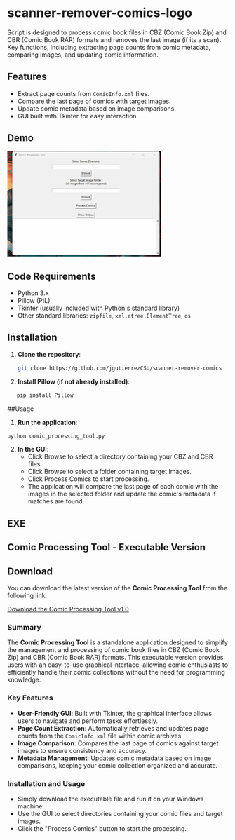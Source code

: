 # scanner-remover-comics-logo
Script is designed to process comic book files in CBZ (Comic Book Zip) and CBR (Comic Book RAR) formats and removes the last image (if its a scan). Key functions, including extracting page counts from comic metadata, comparing images, and updating comic information.


## Features

- Extract page counts from `ComicInfo.xml` files.
- Compare the last page of comics with target images.
- Update comic metadata based on image comparisons.
- GUI built with Tkinter for easy interaction.

## Demo
<img src="https://github.com/jgutierrezCSU/scanner-remover-comics/blob/main/scanner_animation.gif" alt="Comic Processing Tool Demo" width="350"/>



## Code Requirements

- Python 3.x
- Pillow (PIL)
- Tkinter (usually included with Python's standard library)
- Other standard libraries: `zipfile`, `xml.etree.ElementTree`, `os`

## Installation

1. **Clone the repository**:
   ```bash
   git clone https://github.com/jgutierrezCSU/scanner-remover-comics

2. **Install Pillow (if not already installed)**:
```bash
   pip install Pillow
```
##Usage
1. **Run the application**:
```bash
python comic_processing_tool.py
```
2. **In the GUI**:
   * Click Browse to select a directory containing your CBZ and CBR files. 
   * Click Browse to select a folder containing target images.
   * Click Process Comics to start processing.
   * The application will compare the last page of each comic with the images in the selected folder and update the comic's metadata if matches are found.


## EXE

## Comic Processing Tool - Executable Version
## Download

You can download the latest version of the **Comic Processing Tool** from the following link:

[Download the Comic Processing Tool v1.0](https://github.com/jgutierrezCSU/scanner-remover-comics/releases/tag/remove-comic-scanner)

### Summary

The **Comic Processing Tool** is a standalone application designed to simplify the management and processing of comic book files in CBZ (Comic Book Zip) and CBR (Comic Book RAR) formats. This executable version provides users with an easy-to-use graphical interface, allowing comic enthusiasts to efficiently handle their comic collections without the need for programming knowledge.

### Key Features

- **User-Friendly GUI**: Built with Tkinter, the graphical interface allows users to navigate and perform tasks effortlessly.
- **Page Count Extraction**: Automatically retrieves and updates page counts from the `ComicInfo.xml` file within comic archives.
- **Image Comparison**: Compares the last page of comics against target images to ensure consistency and accuracy.
- **Metadata Management**: Updates comic metadata based on image comparisons, keeping your comic collection organized and accurate.

### Installation and Usage

- Simply download the executable file and run it on your Windows machine.
- Use the GUI to select directories containing your comic files and target images.
- Click the "Process Comics" button to start the processing.

